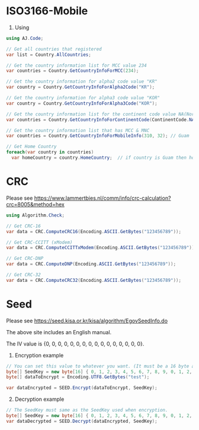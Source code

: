 # ISO3166-Mobile

1. Using
```c#
using AJ.Code;

// Get all countries that registered
var list = Country.AllCountries;

// Get the country information list for MCC value 234
var countries = Country.GetCountryInfoForMCC(234);

// Get the country information for alpha2 code value "KR"
var country = Country.GetCountryInfoForAlpha2Code("KR");

// Get the country information for alpha3 code value "KOR"
var country = Country.GetCountryInfoForAlpha3Code("KOR");

// Get the country information list for the continent code value NA(North America)
var countries = Country.GetCountryInfoForContinentCode(ContinentCode.NA);

// Get the country information list that has MCC & MNC
var countries = Country.GetCountryInfoForMobileInfo(310, 32); // Guam

// Get Home Country
foreach(var country in countries)
  var homeCountry = country.HomeCountry;  // if country is Guam then homeCountry is USA
```



# CRC
Please see https://www.lammertbies.nl/comm/info/crc-calculation?crc=8005&method=hex


```c#
using Algorithm.Check;

// Get CRC-16
var data = CRC.ComputeCRC16(Encoding.ASCII.GetBytes("123456789"));

// Get CRC-CCITT (xModem)
var data = CRC.ComputeCCITTxModem(Encoding.ASCII.GetBytes("123456789"));

// Get CRC-DNP
var data = CRC.ComputeDNP(Encoding.ASCII.GetBytes("123456789"));

// Get CRC-32
var data = CRC.ComputeCRC32(Encoding.ASCII.GetBytes("123456789"));
```




# Seed
Please see https://seed.kisa.or.kr/kisa/algorithm/EgovSeedInfo.do

The above site includes an English manual.

The IV value is {0, 0, 0, 0, 0, 0, 0, 0, 0, 0, 0, 0, 0, 0, 0, 0}.


1. Encryption example
```c#
// You can set this value to whatever you want. (It must be a 16 byte array)
byte[] SeedKey = new byte[16] { 0, 1, 2, 3, 4, 5, 6, 7, 8, 9, 0, 1, 2, 3, 4, 5 };
byte[] dataToEncrypt = Encoding.UTF8.GetBytes("test");

var dataEncrypted = SEED.Encrypt(dataToEncrypt, SeedKey);
```

2. Decryption example
```c#
// The SeedKey must same as the SeedKey used when encryption.
byte[] SeedKey = new byte[16] { 0, 1, 2, 3, 4, 5, 6, 7, 8, 9, 0, 1, 2, 3, 4, 5 };
var dataDecrypted = SEED.Decrypt(dataEncrypted, SeedKey);
```
